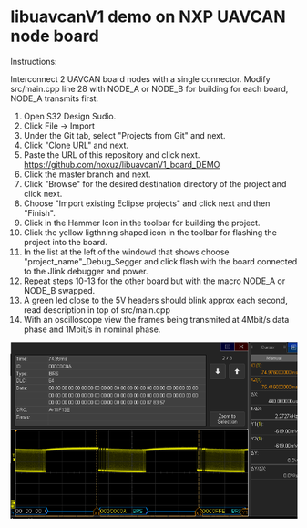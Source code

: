 # libuavcanV1 demo on NXP UAVCAN node board
Instructions:

Interconnect 2 UAVCAN board nodes with a single connector.
Modify src/main.cpp line 28 with NODE_A or NODE_B for building for each board, NODE_A transmits first.

1. Open S32 Design Sudio.
2. Click File -> Import
3. Under the Git tab, select "Projects from Git" and next.
4. Click "Clone URL" and next.
5. Paste the URL of this repository and click next. https://github.com/noxuz/libuavcanV1_board_DEMO
6. Click the master branch and next.
7. Click "Browse" for the desired destination directory of the project and click next.
8. Choose "Import existing Eclipse projects" and click next and then "Finish".
9. Click in the Hammer Icon in the toolbar for building the project.
10. Click the yellow ligthning shaped icon in the toolbar for flashing the project into the board.
11. In the list at the left of the windowd that shows choose "project_name"_Debug_Segger and click flash with the board connected to the Jlink debugger and power.
12. Repeat steps 10-13 for the other board but with the macro NODE_A or NODE_B swapped.
13. A green led close to the 5V headers should blink approx each second, read description in top of src/main.cpp
14. With an oscilloscope view the frames being transmited at 4Mbit/s data phase and 1Mbit/s in nominal phase.

![alt text](CANFD_oscilloscope.png)
